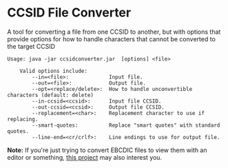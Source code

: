 # CCSID File Converter
A tool for converting a file from one CCSID to another, but with options that provide
options for how to handle characters that cannot be converted to the target CCSID


```
Usage: java -jar ccsidconverter.jar  [options] <file>

    Valid options include:
        --in=<file>:             Input file.
        --out=<file>:            Output file.
        --opt=<replace/delete>:  How to handle unconvertible characters (default: delete)
        --in-ccsid=<ccsid>:      Input file CCSID.
        --out-ccsid=<ccsid>:     Output file CCSID.
        --replacement=<char>:    Replacement character to use if replacing.
        --smart-quotes:          Replace "smart quotes" with standard quotes.
        --line-end=<cr/crlf>:    Line endings to use for output file.
```

**Note:** If you're just trying to convert EBCDIC files to view them with an editor or something,
[this project](https://github.com/ThePrez/CcsidGuesser/) may also interest you. 
